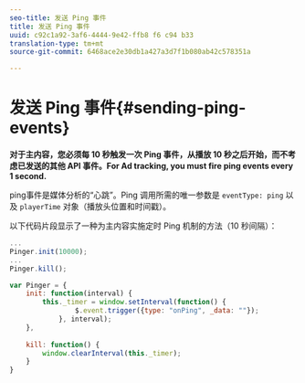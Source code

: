 ```yaml
---
seo-title: 发送 Ping 事件
title: 发送 Ping 事件
uuid: c92c1a92-3af6-4444-9e42-ffb8 f6 c94 b33
translation-type: tm+mt
source-git-commit: 6468ace2e30db1a427a3d7f1b080ab42c578351a

---
```



# 发送 Ping 事件{#sending-ping-events}

**对于主内容，您必须每 10 秒触发一次 Ping 事件，从播放 10 秒之后开始，而不考虑已发送的其他 API 事件。For Ad tracking, you must fire ping events every 1 second.**

ping事件是媒体分析的“心跳”。Ping 调用所需的唯一参数是 `eventType: ping` 以及 `playerTime` 对象（播放头位置和时间戳）。

以下代码片段显示了一种为主内容实施定时 Ping 机制的方法（10 秒间隔）：

```js
... 
Pinger.init(10000); 
... 
Pinger.kill();

var Pinger = { 
    init: function(interval) { 
        this._timer = window.setInterval(function() { 
                $.event.trigger({type: "onPing", _data: ""}); 
            }, interval); 
    }, 
     
    kill: function() { 
        window.clearInterval(this._timer); 
    } 
}
```

